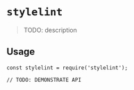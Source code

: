 # `stylelint`

> TODO: description

## Usage

```
const stylelint = require('stylelint');

// TODO: DEMONSTRATE API
```
